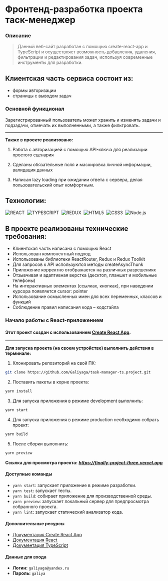 # Фронтенд-разработка проекта таск-менеджер

### Описание

> Данный веб-сайт разработан с помощью create-react-app и TypeScript и осуществляет возможность добавления, удаления, фильтрации и редактирования задач, используя современные инструменты для разработки.

## Клиентская часть сервиса состоит из:

- формы авторизации
- страницы с выводом задач

### Основной функционал

Зарегистрированный пользователь может хранить и изменять задачи и подзадачи, отмечать их выполненными, а также фильтровать.

---

**Также в проекте реализовано:**

1. Работа с авторизацией с помощью API-ключа для реализации простого сценария
2. Сделаны обязательные поля и маскировка личной информации, валидация данных

3. Написан lazy loading при ожидании ответа с сервера, делая пользовательский опыт комфортным.

## Технологии:

<img src="https://img.shields.io/badge/-REACT-000000?logo=React&logoColor=#00fff" alt="REACT"/>&nbsp;
<img src="https://img.shields.io/badge/TypeScript-blue?logo=TypeScript&logoColor=blue&color=white" alt="TYPESCRIPT"/>&nbsp;
<img src="https://img.shields.io/badge/-REDUX-8a2eb2?logo=Redux&logoColor=#00fff" alt="REDUX"/>&nbsp;
<img src="https://img.shields.io/badge/HTML5-red?logo=html5&logoColor=white" alt="HTML5"/>&nbsp;
<img src="https://img.shields.io/badge/CSS3-blue?logo=css3&logoColor=white" alt="CSS3"/>&nbsp;
<img src="https://img.shields.io/badge/Node.js-green?logo=Node.js&logoColor=green&color=black
" alt="Node.js"/>&nbsp;

## В проекте реализованы технические требования:

- Клиентская часть написана с помощью React
- Использован компонентный подход
- Использованы библиотеки ReactRouter, Redux и Redux Toolkit
- Для запросов к API используются методы createAsyncThunk
- Приложение корректно отображается на различных разрешениях
- Отзывчивая и адаптивная верстка (десктоп, планшет и мобильные телефоны)
- На интерактивных элементах (ссылках, кнопках), при наведении курсора появляется cursor: pointer
- Использование осмысленных имен для всех переменных, классов и функций
- Соблюдение правил написания кода – кодстайла

### Начало работы с React-приложением

#### Этот проект создан с использованием [Create React App](https://github.com/facebook/create-react-app).

---

**Для запуска проекта (на своем устройстве) выполнить действия в терминале:**

1. Клонировать репозиторий на свой ПК:

```bash
git clone https://github.com/Galiyaga/task-manager-ts.project.git
```

2. Поставить пакеты в корне проекта:

```bash
yarn install
```

3. Для запуска приложения в режиме development выполнить:

```bash
yarn start
```

4. Для запуска приложения в режиме production необходимо собрать проект:

```bash
yarn build
```

5. После сборки выполнить:

```bash
yarn preview
```

**Ссылка для просмотра проекта:** ***https://finally-project-three.vercel.app***

#### Доступные команды

- `yarn start`: запускает приложение в режиме разработки.
- `yarn test`: запускает тесты.
- `yarn build`: собирает приложение для производственной среды.
- `yarn preview`: запускает локальный сервер для предпросмотра собранного проекта.
- `yarn lint`: запускает статический анализатор кода.

#### Дополнительные ресурсы

- [Документация Create React App](https://facebook.github.io/create-react-app/docs/getting-started)
- [Документация React](https://reactjs.org/)
- [Документация TypeScript](https://www.typescriptlang.org/docs/handbook/2/template-literal-types.html)

#### Данные для входа

- **Логин:** `galiyaga@yandex.ru`
- **Пароль:** `galiya`

